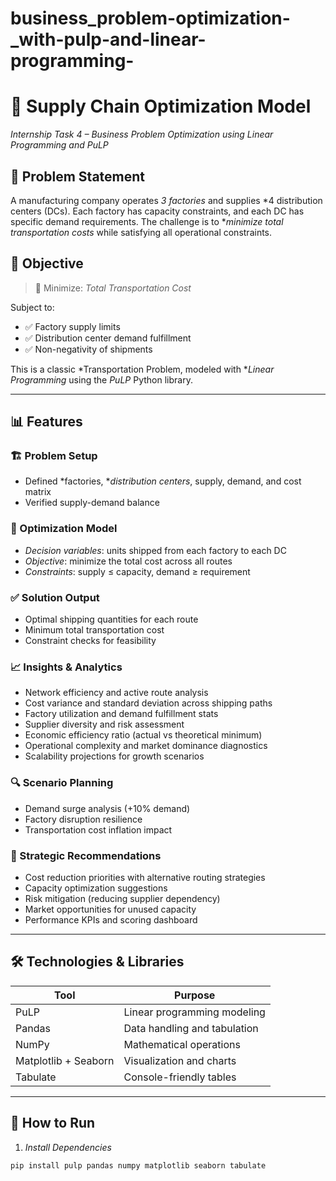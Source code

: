 # business_problem-optimization-_with-pulp-and-linear-programming-
# 🚛 Supply Chain Optimization Model

*Internship Task 4 – Business Problem Optimization using Linear Programming and PuLP*

## 📌 Problem Statement

A manufacturing company operates *3 factories* and supplies *4 distribution centers (DCs). Each factory has capacity constraints, and each DC has specific demand requirements. The challenge is to **minimize total transportation costs* while satisfying all operational constraints.

## 🧠 Objective

> 🔽 Minimize: *Total Transportation Cost*

Subject to:

- ✅ Factory supply limits  
- ✅ Distribution center demand fulfillment  
- ✅ Non-negativity of shipments

This is a classic *Transportation Problem, modeled with **Linear Programming* using the *PuLP* Python library.

---

## 📊 Features

### 🏗 Problem Setup
- Defined *factories, **distribution centers*, supply, demand, and cost matrix
- Verified supply-demand balance

### 🧮 Optimization Model
- *Decision variables*: units shipped from each factory to each DC
- *Objective*: minimize the total cost across all routes
- *Constraints*: supply ≤ capacity, demand ≥ requirement

### ✅ Solution Output
- Optimal shipping quantities for each route
- Minimum total transportation cost
- Constraint checks for feasibility

### 📈 Insights & Analytics
- Network efficiency and active route analysis
- Cost variance and standard deviation across shipping paths
- Factory utilization and demand fulfillment stats
- Supplier diversity and risk assessment
- Economic efficiency ratio (actual vs theoretical minimum)
- Operational complexity and market dominance diagnostics
- Scalability projections for growth scenarios

### 🔍 Scenario Planning
- Demand surge analysis (+10% demand)
- Factory disruption resilience
- Transportation cost inflation impact

### 🧭 Strategic Recommendations
- Cost reduction priorities with alternative routing strategies
- Capacity optimization suggestions
- Risk mitigation (reducing supplier dependency)
- Market opportunities for unused capacity
- Performance KPIs and scoring dashboard

---

## 🛠 Technologies & Libraries

| Tool        | Purpose                                |
|-------------|-----------------------------------------|
| PuLP      | Linear programming modeling             |
| Pandas    | Data handling and tabulation            |
| NumPy     | Mathematical operations                 |
| Matplotlib + Seaborn | Visualization and charts         |
| Tabulate  | Console-friendly tables                 |

---

## 🚀 How to Run

1. *Install Dependencies*
```bash
pip install pulp pandas numpy matplotlib seaborn tabulate
